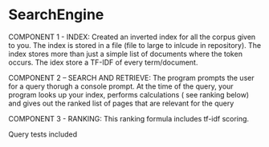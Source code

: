 # SearchEngine

COMPONENT 1 - INDEX:
Created an inverted index for all the corpus given to you. The index is stored in a file (file to large to inlcude in repository). 
The index stores more than just a simple list of documents where the token occurs. 
The idex store a TF-IDF of every term/document.

COMPONENT 2 – SEARCH AND RETRIEVE:
The program prompts the user for a query thorugh a console prompt.
At the time of the query, your program looks up your index, performs calculations (
see ranking below) and gives out the ranked list of pages that are relevant for the query

COMPONENT 3 - RANKING:
This ranking formula includes tf-idf scoring.

Query tests included
